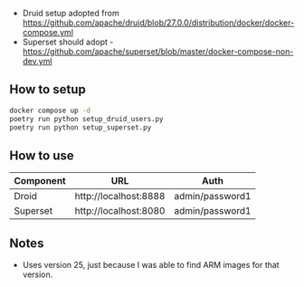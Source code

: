 - Druid setup adopted from https://github.com/apache/druid/blob/27.0.0/distribution/docker/docker-compose.yml
- Superset should adopt - https://github.com/apache/superset/blob/master/docker-compose-non-dev.yml

## How to setup

```sh
docker compose up -d
poetry run python setup_druid_users.py
poetry run python setup_superset.py
```

## How to use


Component | URL | Auth
----------|-----|-----
Droid | http://localhost:8888 | admin/password1
Superset | http://localhost:8080 | admin/password1


## Notes

- Uses version 25, just because I was able to find ARM images for that version.
